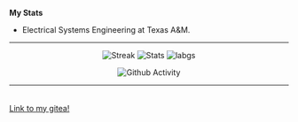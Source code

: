 **My Stats**
- Electrical Systems Engineering at Texas A&M.
---
</p>
 <p align="center">
  <img src="https://github-readme-streak-stats.herokuapp.com/?user=yquan162&theme=dracula" alt="Streak" />
  <img src="https://github-readme-stats.vercel.app/api?username=yquan162&count_private=true&show_icons=true&line_height=20&show_icons=true&theme=dracula" alt="Stats" />
  <img src="https://github-readme-stats.vercel.app/api/top-langs/?username=yquan162&layout=compact&langs_count=8&card_width=445&show_icons=true&theme=dracula" alt="labgs" />
</p>

</p>
<p align="center">
 <img src="https://activity-graph.herokuapp.com/graph?username=yquan162&theme=rogue" align="center" alt="Github Activity" />
</p>

</p>

---
<h6 align="left"></h6>
<a href="https://git.yquan162.dev/">Link to my gitea!</a>
